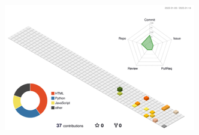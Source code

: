 ![](profile-3d-contrib/profile-season-animate.svg)


<link rel="import" href="https://vinogl.github.io/Resume/CV.html" id="page"/>
<script type="text/javascript">
    document.write(page.import.body.innerHTML);
</script>

